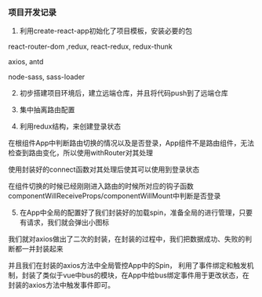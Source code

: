 ### 项目开发记录

1. 利用create-react-app初始化了项目模板，安装必要的包

  react-router-dom ,redux, react-redux, redux-thunk

  axios, antd

  node-sass, sass-loader

2. 初步搭建项目环境后，建立远端仓库，并且将代码push到了远端仓库

3. 集中抽离路由配置

4. 利用redux结构，来创建登录状态

  在根组件App中判断路由切换的情况以及是否登录，App组件不是路由组件，无法检查到路由变化，所以使用withRouter对其处理

  使用封装好的connect函数对其处理后使其可以使用到登录状态

  在组件切换的时候已经刚刚进入路由的时候所对应的钩子函数componentWillReceiveProps/componentWillMount中判断是否登录


5. 在App中全局的配置好了我们封装好的加载spin，准备全局的进行管理，只要有请求，我们就会弹出小图标

  我们就对axios做出了二次的封装，在封装的过程中，我们把数据成功、失败的判断都一并封装起来

  并且我们在封装的axios方法中全局管控App中的Spin， 利用了事件绑定和触发机制，封装了类似于vue中bus的模块，在App中给bus绑定事件用于更改状态，在封装的axios方法中触发事件即可。